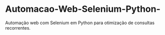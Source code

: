 # Automacao-Web-Selenium-Python-
Automação web com Selenium em Python para otimização de consultas recorrentes. 
